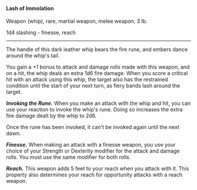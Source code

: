 #### Lash of Immolation

Weapon (whip), rare, martial weapon, melee weapon, 3 lb.

1d4 slashing  - finesse, reach

---

The handle of this dark leather whip bears the fire rune, and embers dance around the whip's tail.

You gain a +1 bonus to attack and damage rolls made with this weapon, and on a hit, the whip deals an extra 1d6 fire damage. When you score a critical hit with an attack using this whip, the target also has the restrained condition until the start of your next turn, as fiery bands lash around the target.

***Invoking the Rune.*** When you make an attack with the whip and hit, you can use your reaction to invoke the whip's rune. Doing so increases the extra fire damage dealt by the whip to 2d6.

Once the rune has been invoked, it can't be invoked again until the next dawn.

***Finesse.*** When making an attack with a finesse weapon, you use your choice of your Strength or Dexterity modifier for the attack and damage rolls. You must use the same modifier for both rolls.

***Reach.*** This weapon adds 5 feet to your reach when you attack with it. This property also determines your reach for opportunity attacks with a reach weapon.